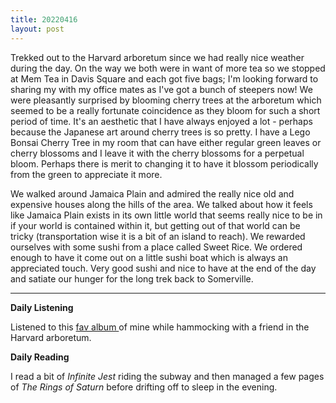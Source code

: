 ```yaml
---
title: 20220416
layout: post
---
```


Trekked out to the Harvard arboretum since we had really nice weather during the day. On the way we both were in want of more tea so we stopped at Mem Tea in Davis Square and each got five bags; I'm looking forward to sharing my with my office mates as I've got a bunch of steepers now! We were pleasantly surprised by blooming cherry trees at the arboretum which seemed to be a really fortunate coincidence as they bloom for such a short period of time. It's an aesthetic that I have always enjoyed a lot - perhaps because the Japanese art around cherry trees is so pretty. I have a Lego Bonsai Cherry Tree in my room that can have either regular green leaves or cherry blossoms and I leave it with the cherry blossoms for a perpetual bloom. Perhaps there is merit to changing it to have it blossom periodically from the green to appreciate it more.

We walked around Jamaica Plain and admired the really nice old and expensive houses along the hills of the area. We talked about how it feels like Jamaica Plain exists in its own little world that seems really nice to be in if your world is contained within it, but getting out of that world can be tricky (transportation wise it is a bit of an island to reach). We rewarded ourselves with some sushi from a place called Sweet Rice. We ordered enough to have it come out on a little sushi boat which is always an appreciated touch. Very good sushi and nice to have at the end of the day and satiate our hunger for the long trek back to Somerville.

---

**Daily Listening**

Listened to this [fav album ](https://open.spotify.com/album/4qvZ2pUy4LN9nCZ7BHiHic?si=c5xgJLMVSC-Zw4TYE5HMaQ)of mine while hammocking with a friend in the Harvard arboretum.

**Daily Reading**

I read a bit of *Infinite Jest* riding the subway and then managed a few pages of *The Rings of Saturn* before drifting off to sleep in the evening.
